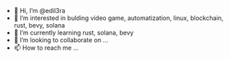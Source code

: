 - 👋 Hi, I’m @edil3ra
- 👀 I’m interested in bulding video game, automatization, linux, blockchain, rust, bevy, solana 
- 🌱 I’m currently learning rust, solana, bevy
- 💞️ I’m looking to collaborate on ...
- 📫 How to reach me ...

<!---
edil3ra/edil3ra is a ✨ special ✨ repository because its `README.md` (this file) appears on your GitHub profile.
You can click the Preview link to take a look at your changes.
--->
